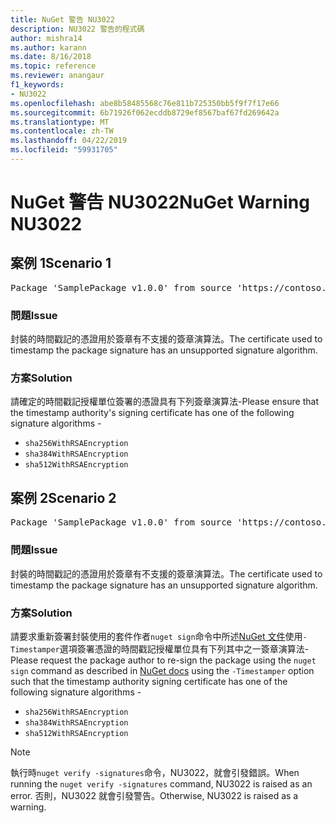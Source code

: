```yaml
---
title: NuGet 警告 NU3022
description: NU3022 警告的程式碼
author: mishra14
ms.author: karann
ms.date: 8/16/2018
ms.topic: reference
ms.reviewer: anangaur
f1_keywords:
- NU3022
ms.openlocfilehash: abe8b58485568c76e811b725350bb5f9f7f17e66
ms.sourcegitcommit: 6b71926f062ecddb8729ef8567baf67fd269642a
ms.translationtype: MT
ms.contentlocale: zh-TW
ms.lasthandoff: 04/22/2019
ms.locfileid: "59931705"
---
```

# <a name="nuget-warning-nu3022"></a><span data-ttu-id="d972b-103">NuGet 警告 NU3022</span><span class="sxs-lookup"><span data-stu-id="d972b-103">NuGet Warning NU3022</span></span>

## <a name="scenario-1"></a><span data-ttu-id="d972b-104">案例 1</span><span class="sxs-lookup"><span data-stu-id="d972b-104">Scenario 1</span></span>

<pre>Package 'SamplePackage v1.0.0' from source 'https://contoso.com/index.json': The primary signature's timestamp certificate has an unsupported signature algorithm.</pre>

### <a name="issue"></a><span data-ttu-id="d972b-105">問題</span><span class="sxs-lookup"><span data-stu-id="d972b-105">Issue</span></span>

<span data-ttu-id="d972b-106">封裝的時間戳記的憑證用於簽章有不支援的簽章演算法。</span><span class="sxs-lookup"><span data-stu-id="d972b-106">The certificate used to timestamp the package signature has an unsupported signature algorithm.</span></span>


### <a name="solution"></a><span data-ttu-id="d972b-107">方案</span><span class="sxs-lookup"><span data-stu-id="d972b-107">Solution</span></span>

<span data-ttu-id="d972b-108">請確定的時間戳記授權單位簽署的憑證具有下列簽章演算法-</span><span class="sxs-lookup"><span data-stu-id="d972b-108">Please ensure that the timestamp authority's signing certificate has one of the following signature algorithms -</span></span> 
* `sha256WithRSAEncryption`
* `sha384WithRSAEncryption`
* `sha512WithRSAEncryption`



## <a name="scenario-2"></a><span data-ttu-id="d972b-109">案例 2</span><span class="sxs-lookup"><span data-stu-id="d972b-109">Scenario 2</span></span>

<pre>Package 'SamplePackage v1.0.0' from source 'https://contoso.com/index.json': The timestamp certificate has an unsupported signature algorithm (SHA1). The following algorithms are supported: SHA256RSA, SHA384RSA, SHA512RSA.</pre>

### <a name="issue"></a><span data-ttu-id="d972b-110">問題</span><span class="sxs-lookup"><span data-stu-id="d972b-110">Issue</span></span>

<span data-ttu-id="d972b-111">封裝的時間戳記的憑證用於簽章有不支援的簽章演算法。</span><span class="sxs-lookup"><span data-stu-id="d972b-111">The certificate used to timestamp the package signature has an unsupported signature algorithm.</span></span>


### <a name="solution"></a><span data-ttu-id="d972b-112">方案</span><span class="sxs-lookup"><span data-stu-id="d972b-112">Solution</span></span>

<span data-ttu-id="d972b-113">請要求重新簽署封裝使用的套件作者`nuget sign`命令中所述[NuGet 文件](https://docs.microsoft.com/en-us/nuget/create-packages/sign-a-package)使用`-Timestamper`選項簽署憑證的時間戳記授權單位具有下列其中之一簽章演算法-</span><span class="sxs-lookup"><span data-stu-id="d972b-113">Please request the package author to re-sign the package using the `nuget sign` command as described in [NuGet docs](https://docs.microsoft.com/en-us/nuget/create-packages/sign-a-package) using the `-Timestamper` option such that the timestamp authority signing certificate has one of the following signature algorithms -</span></span>
* `sha256WithRSAEncryption`
* `sha384WithRSAEncryption`
* `sha512WithRSAEncryption`


> [!Note]
> <span data-ttu-id="d972b-114">執行時`nuget verify -signatures`命令，NU3022，就會引發錯誤。</span><span class="sxs-lookup"><span data-stu-id="d972b-114">When running the `nuget verify -signatures` command, NU3022 is raised as an error.</span></span> <span data-ttu-id="d972b-115">否則，NU3022 就會引發警告。</span><span class="sxs-lookup"><span data-stu-id="d972b-115">Otherwise, NU3022 is raised as a warning.</span></span>